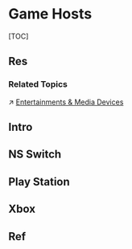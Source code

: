 # Game Hosts

[TOC]



## Res
### Related Topics
↗ [Entertainments & Media Devices](../../../Auxiliary%20Hardware%20&%20Peripherals/Entertainments%20&%20Media%20Devices/Entertainments%20&%20Media%20Devices.md)



## Intro



## NS Switch



## Play Station



## Xbox


## Ref
[帝国时代4/Age of Empires IV/支持网络联机]: https://www.foxsgame.com/898.html

[How can ı FİX this problem in age of empires 4]: https://answers.microsoft.com/en-us/xbox/forum/all/how-can-ı-fİx-this-problem-in-age-of/06c44f84-d1f8-4c30-a998-38ec0bbb130e
[Error code: C0OTO1R04X-01 52656C6903E8]: https://forums.ageofempires.com/t/error-code-c0oto1r04x-01-52656c6903e8/248263/2
